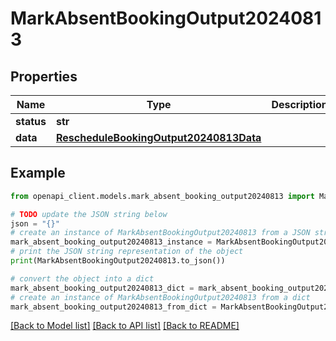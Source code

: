 # MarkAbsentBookingOutput20240813


## Properties

Name | Type | Description | Notes
------------ | ------------- | ------------- | -------------
**status** | **str** |  | 
**data** | [**RescheduleBookingOutput20240813Data**](RescheduleBookingOutput20240813Data.md) |  | 

## Example

```python
from openapi_client.models.mark_absent_booking_output20240813 import MarkAbsentBookingOutput20240813

# TODO update the JSON string below
json = "{}"
# create an instance of MarkAbsentBookingOutput20240813 from a JSON string
mark_absent_booking_output20240813_instance = MarkAbsentBookingOutput20240813.from_json(json)
# print the JSON string representation of the object
print(MarkAbsentBookingOutput20240813.to_json())

# convert the object into a dict
mark_absent_booking_output20240813_dict = mark_absent_booking_output20240813_instance.to_dict()
# create an instance of MarkAbsentBookingOutput20240813 from a dict
mark_absent_booking_output20240813_from_dict = MarkAbsentBookingOutput20240813.from_dict(mark_absent_booking_output20240813_dict)
```
[[Back to Model list]](../README.md#documentation-for-models) [[Back to API list]](../README.md#documentation-for-api-endpoints) [[Back to README]](../README.md)


